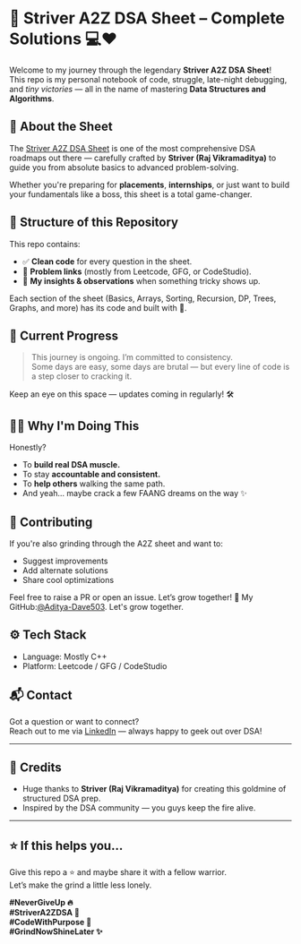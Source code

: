# 🚀 Striver A2Z DSA Sheet – Complete Solutions 💻❤️

Welcome to my journey through the legendary **Striver A2Z DSA Sheet**!  
This repo is my personal notebook of code, struggle, late-night debugging, and *tiny victories* — all in the name of mastering **Data Structures and Algorithms**.

## 🌟 About the Sheet

The [Striver A2Z DSA Sheet](https://takeuforward.org/interviews/strivers-a2z-dsa-course-sheet-2-0/) is one of the most comprehensive DSA roadmaps out there — carefully crafted by **Striver (Raj Vikramaditya)** to guide you from absolute basics to advanced problem-solving.

Whether you're preparing for **placements**, **internships**, or just want to build your fundamentals like a boss, this sheet is a total game-changer.

## 📁 Structure of this Repository

This repo contains:

- ✅ **Clean code** for every question in the sheet.
- 🧠 **Problem links** (mostly from Leetcode, GFG, or CodeStudio).
- 📌 **My insights & observations** when something tricky shows up.

Each section of the sheet (Basics, Arrays, Sorting, Recursion, DP, Trees, Graphs, and more) has its code and built with 💙.

## 📅 Current Progress

> This journey is ongoing. I’m committed to consistency.  
> Some days are easy, some days are brutal — but every line of code is a step closer to cracking it.

Keep an eye on this space — updates coming in regularly! 🛠️

## 🧑‍💻 Why I'm Doing This

Honestly?  
- To **build real DSA muscle.**
- To stay **accountable and consistent.**
- To **help others** walking the same path.
- And yeah… maybe crack a few FAANG dreams on the way ✨

## 🤝 Contributing

If you're also grinding through the A2Z sheet and want to:
- Suggest improvements
- Add alternate solutions
- Share cool optimizations

Feel free to raise a PR or open an issue. Let’s grow together! 🌱
My GitHub:[@Aditya-Dave503](https://github.com/Aditya-Dave503). Let's grow together.

## ⚙️ Tech Stack

- Language: Mostly C++
- Platform: Leetcode / GFG / CodeStudio

## 📬 Contact

Got a question or want to connect?  
Reach out to me via [LinkedIn](https://www.linkedin.com/in/aditya-dave-64036a328/)  — always happy to geek out over DSA!

---

## 🙏 Credits

- Huge thanks to **Striver (Raj Vikramaditya)** for creating this goldmine of structured DSA prep.
- Inspired by the DSA community — you guys keep the fire alive.

---

## ⭐ If this helps you...

Give this repo a ⭐ and maybe share it with a fellow warrior.  
Let’s make the grind a little less lonely.

**#NeverGiveUp 🔥  
#StriverA2ZDSA 💪  
#CodeWithPurpose 🧠  
#GrindNowShineLater ✨**
